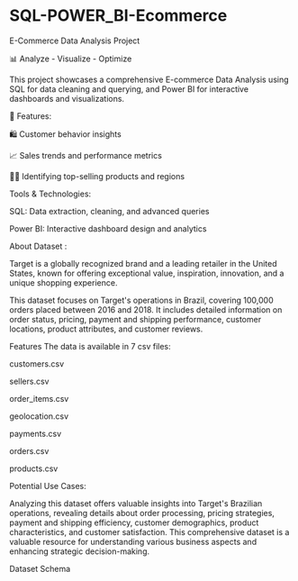 # SQL-POWER_BI-Ecommerce
E-Commerce Data Analysis Project

📊 Analyze - Visualize - Optimize

This project showcases a comprehensive E-commerce Data Analysis using SQL for data cleaning and querying, and Power BI for interactive dashboards and visualizations.

🚀 Features:

🛍️ Customer behavior insights

📈 Sales trends and performance metrics

🕵️‍♂️ Identifying top-selling products and regions

Tools & Technologies:

SQL: Data extraction, cleaning, and advanced queries

Power BI: Interactive dashboard design and analytics

About Dataset :

Target is a globally recognized brand and a leading retailer in the United States, known for offering exceptional value, inspiration, innovation, and a unique shopping experience.

This dataset focuses on Target's operations in Brazil, covering 100,000 orders placed between 2016 and 2018. It includes detailed information on order status, pricing, payment and shipping performance, customer locations, product attributes, and customer reviews.

Features
The data is available in 7 csv files:

customers.csv

sellers.csv

order_items.csv

geolocation.csv

payments.csv

orders.csv

products.csv

Potential Use Cases:

Analyzing this dataset offers valuable insights into Target's Brazilian operations, revealing details about order processing, pricing strategies, payment and shipping efficiency, customer demographics, product characteristics, and customer satisfaction. This comprehensive dataset is a valuable resource for understanding various business aspects and enhancing strategic decision-making.

Dataset Schema
